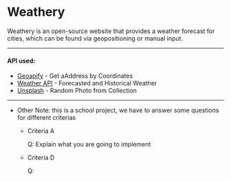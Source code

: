# Weathery

Weathery is an open-source website that provides a weather forecast for cities, which can be found via geopositioning or manual input.

---

#### API used:
- [Geoapify](https://www.geoapify.com) - Get aAddress by Coordinates
- [Weather API](https://www.weatherapi.com) - Forecasted and Historical Weather
- [Unsplash](https://api.unsplash.com) - Random Photo from Collection

---

- Other
    Note: this is a school project, we have to answer some questions for different criterias 

    - Criteria A

        Q: Explain what you are going to implement

    - Criteria D

        Q: 
